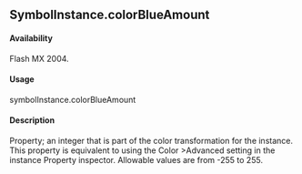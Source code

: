 ## SymbolInstance.colorBlueAmount

#### Availability

Flash MX 2004.

#### Usage

symbolInstance.colorBlueAmount

#### Description

Property; an integer that is part of the color transformation for the instance. This property is equivalent to using the Color >Advanced setting in the instance Property inspector. Allowable values are from -255 to 255.
